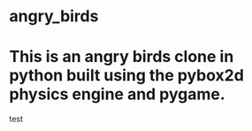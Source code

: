 # angry_birds
# This is an angry birds clone in python built using the pybox2d physics engine and pygame.
test
